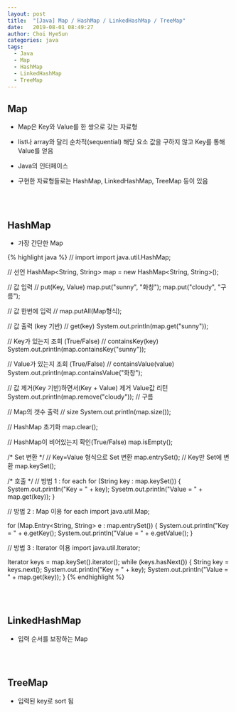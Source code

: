 ```yaml
---
layout: post
title:  "[Java] Map / HashMap / LinkedHashMap / TreeMap"
date:   2019-08-01 08:49:27
author: Choi HyeSun
categories: java
tags:
  - Java
  - Map
  - HashMap
  - LinkedHashMap
  - TreeMap
---
```


## Map

- Map은 Key와 Value를 한 쌍으로 갖는 자료형

- list나 array와 달리 순차적(sequential) 해당 요소 값을 구하지 않고 Key를 통해 Value를 얻음

- Java의 인터페이스

- 구현한 자료형들로는 HashMap, LinkedHashMap, TreeMap 등이 있음

<br>
<br>

## HashMap

- 가장 간단한 Map

{% highlight java %}
// import
import java.util.HashMap;

// 선언
HashMap<String, String> map = new HashMap<String, String>();

// 값 입력
// put(Key, Value)
map.put("sunny", "화창");
map.put("cloudy", "구름");

// 값 한번에 입력
// map.putAll(Map형식);

// 값 출력 (key 기반)
// get(key)
System.out.println(map.get("sunny"));

// Key가 있는지 조회 (True/False)
// containsKey(key)
System.out.println(map.containsKey("sunny"));

// Value가 있는지 조회 (True/False)
// containsValue(value)
System.out.println(map.containsValue("화창");

// 값 제거(Key 기반)하면서(Key + Value) 제거 Value값 리턴
System.out.println(map.remove("cloudy")); // 구름

// Map의 갯수 출력
// size
System.out.println(map.size());

// HashMap 초기화
map.clear();

// HashMap이 비어있는지 확인(True/False)
map.isEmpty();


/* Set 변환 */
// Key=Value 형식으로 Set 변환
map.entrySet();
// Key만 Set에 변환
map.keySet();


/* 호출 */
// 방법 1 : for each <key>
for (String key : map.keySet()) {
   System.out.println("Key = " + key);
   Sysetm.out.println("Value = " + map.get(key));
}

// 방법 2 : Map 이용 for each <Key : Value>
import java.util.Map;

for (Map.Entry<String, String> e : map.entrySet()) {
    System.out.println("Key = " + e.getKey();
    System.out.println("Value = " + e.getValue();
}

// 방법 3 : Iterator 이용
import java.util.Iterator;

Iterator<String> keys = map.keySet().iterator();
while (keys.hasNext()) {
    String key = keys.next();
    System.out.println("Key = " + key);
    System.out.println("Value = " + map.get(key));
}
{% endhighlight %}

<br>
<br>

## LinkedHashMap

- 입력 순서를 보장하는 Map

<br>
<br>

## TreeMap

- 입력된 key로 sort 됨
